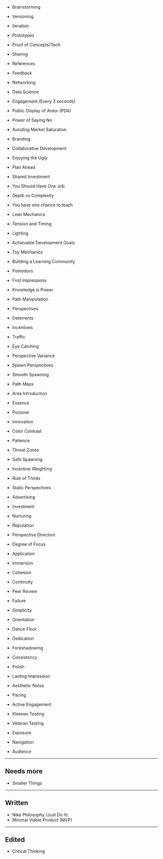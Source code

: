 - Brainstorming
 - Versioning
 - Iteration
 - Prototypes
 - Proof of Concepts/Tech
 - Sharing
 - References
 - Feedback
 - Networking
 - Data Science
 - Engagement (Every 3 seconds)
 - Public Display of Ardor (PDA)
 - Power of Saying No
 - Avoiding Market Saturation
 - Branding
 - Collaborative Development
 - Enjoying the Ugly
 - Plan Ahead
 - Shared Investment
 - You Should Have One Job
 - Depth vs Complexity
 - You have one chance to teach
 - Lean Mechanics
 - Tension and Timing
 - Lighting
 - Achievable Development Goals
 - Toy Mechanics
 - Building a Learning Community
 - Pomodoro

 - First Impressions
 - Knowledge is Power
 - Path Manipulation
 - Perspectives
 - Deterrents
 - Incentives
 - Traffic
 - Eye Catching
 - Perspective Variance
 - Spawn Perspectives
 - Smooth Spawning
 - Path Maps
 - Area Introduction
 - Essence
 - Purpose
 - Innovation
 - Color Contrast
 - Patience
 - Threat Zones
 - Safe Spawning
 - Incentive Weighting
 - Rule of Thirds
 - Static Perspectives
 - Advertising
 - Investment
 - Nurturing
 - Reputation
 - Perspective Direction
 - Degree of Focus
 - Application
 - Immersion
 - Cohesion
 - Continuity
 - Peer Review
 - Failure
 - Simplicity
 - Orientation
 - Dance Floor
 - Dedication
 - Foreshadowing
 - Consistency
 - Polish
 - Lasting Impression
 - Aesthetic Noise
 - Pacing
 - Active Engagement
 - Kleenex Testing
 - Veteran Testing
 - Exposure
 - Navigation
 - Audience

---

Needs more
---
 - Smaller Things

---

Written
---
 - Nike Philosophy (Just Do It)
 - Minimal Viable Product (MVP)


---

Edited
---
 - Critical Thinking

